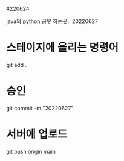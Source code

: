 #220624

java와 python 공부 하는곳..
20220627

# 스테이지에 올리는 명령어

git add . 

# 승인

git commit -m "20220627"

# 서버에 업로드

git push origin main


